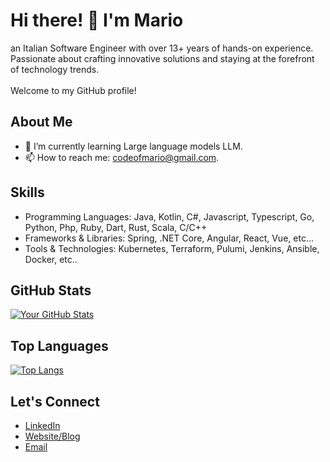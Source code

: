 # Hi there! 👋 I'm Mario

an Italian Software Engineer with over 13+ years of hands-on experience. <br/>
Passionate about crafting innovative solutions and staying at the forefront of technology trends. <br/><br/>
Welcome to my GitHub profile!

## About Me

- 🌱 I’m currently learning Large language models LLM.
- 📫 How to reach me: [codeofmario@gmail.com](mailto:codeofmario@gmail.com).

## Skills

- Programming Languages: Java, Kotlin, C#, Javascript, Typescript, Go, Python, Php, Ruby, Dart, Rust, Scala, C/C++
- Frameworks & Libraries: Spring, .NET Core, Angular, React, Vue, etc...
- Tools & Technologies: Kubernetes, Terraform, Pulumi, Jenkins, Ansible, Docker, etc..

## GitHub Stats

[![Your GitHub Stats](https://github-readme-stats.vercel.app/api?username=codeofmario&show_icons=true&theme=radical)](https://github.com/codeofmario)

## Top Languages

[![Top Langs](https://github-readme-stats.vercel.app/api/top-langs/?username=codeofmario&layout=compact&theme=radical)](https://github.com/codeofmario)

## Let's Connect

- [LinkedIn](https://www.linkedin.com/in/mario-gjorgievski/)
- [Website/Blog](https://codeofmario.com)
- [Email](mailto:info@codeofmario.com)
